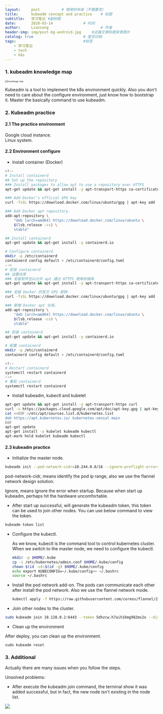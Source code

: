 ```yaml
---
layout:     post   		  # 使用的布局（不需要改）
title:      kubeadm concept and practice    # 标题
subtitle:   学习笔记 #副标题
date:       2020-03-14 				# 时间
author:     Liansong 						# 作者
header-img: img/post-bg-android.jpg 	#这篇文章标题背景图片
catalog: true 						# 是否归档
tags:								#标签
    - 学习笔记
    - tech
    - k8s
---
```


### 1. kubeadm knowledge map



<img src="https://tva1.sinaimg.cn/large/00831rSTgy1gctptvfodzj318m0min0y.jpg" alt="knowleage map" style="zoom:50%;" />



Kubeadm is a tool to implement the k8s environment quickly. Also you don't need to care about the configure environment, just know how to bootstrap it.  Master the basically command to use kubeadm.


### 2. Kubeadm practice

#### 2.1 The practice environment

Google cloud instance.  
Linux system.

#### 2.2 Environment configure

*  Install container (Docker)

  ```bash
  <!--
  # Install containerd
  ## Set up the repository
  ### Install packages to allow apt to use a repository over HTTPS
  apt-get update && apt-get install -y apt-transport-https ca-certificates curl software-properties-common
  
  ### Add Docker’s official GPG key
  curl -fsSL https://download.docker.com/linux/ubuntu/gpg | apt-key add -
  
  ### Add Docker apt repository.
  add-apt-repository \
      "deb [arch=amd64] https://download.docker.com/linux/ubuntu \
      $(lsb_release -cs) \
      stable"
  
  ## Install containerd
  apt-get update && apt-get install -y containerd.io
  
  # Configure containerd
  mkdir -p /etc/containerd
  containerd config default > /etc/containerd/config.toml
  -->
  # 安装 containerd
  ## 设置仓库
  ### 安装软件包以允许 apt 通过 HTTPS 使用存储库
  apt-get update && apt-get install -y apt-transport-https ca-certificates curl software-properties-common
  
  ### 安装 Docker 的官方 GPG 密钥
  curl -fsSL https://download.docker.com/linux/ubuntu/gpg | apt-key add -
  
  ### 新增 Docker apt 仓库。
  add-apt-repository \
      "deb [arch=amd64] https://download.docker.com/linux/ubuntu \
      $(lsb_release -cs) \
      stable"
  
  ## 安装 containerd
  apt-get update && apt-get install -y containerd.io
  
  # 配置 containerd
  mkdir -p /etc/containerd
  containerd config default > /etc/containerd/config.toml
  
  <!--
  # Restart containerd
  systemctl restart containerd
  -->
  # 重启 containerd
  systemctl restart containerd
  ```

*  Install kubeadm, kubectl and kubelet

  ```bash
  apt-get update && apt-get install -y apt-transport-https curl
  curl -s https://packages.cloud.google.com/apt/doc/apt-key.gpg | apt-key add -
  cat <<EOF >/etc/apt/sources.list.d/kubernetes.list
  deb https://apt.kubernetes.io/ kubernetes-xenial main
  EOF
  apt-get update
  apt-get install -y kubelet kubeadm kubectl
  apt-mark hold kubelet kubeadm kubectl
  ```

#### 2.3 kubeadm practice

*  Initialize the master node.

  ```bash
  kubeadm init --pod-network-cidr=10.244.0.0/16 --ignore-preflight-errors=all
  ```

  pod-network-cidr, means identify the pod ip range, also we use the flannel network design solution.
  
  Ignore, means ignore the error when startup. Because when start up kubeadm, perhaps hit the hardware uncomfortable. 
  
  

*  After start up successful, will generate the kubeadm token, this token can be used to join other nodes. You can use below command to view the token.

  ```bash
  kubeadm token list
  ```


- Configure the kubectl.

  As we know, kubectl is the command tool to control kubernetes cluster. When we switch to the master node, we need to configure the kubectl.

  ```bash
  mkdir -p $HOME/.kube
  cp -i /etc/kubernetes/admin.conf $HOME/.kube/config
  chown $(id -u):$(id -g) $HOME/.kube/config
  echo export KUBECONFIG=~/.kube/config>> ~/.bashrc
  source ~/.bashrc
  ```


- Install the pod network add-on. The pods can communicate each other after install the pod network. Also we use the flannel network mode.

  ```bash
  kubectl apply -f https://raw.githubusercontent.com/coreos/flannel/2140ac876ef134e0ed5af15c65e414cf26827915/Documentation/kube-flannel.yml
  ```
  
-  Join other nodes to the cluster.

  ```bash
  sudo kubeadm join 10.128.0.2:6443 --token 5dhzcw.h7aih16mg982ms2o --discovery-token-ca-cert-hash sha256:e9e6843a6ae6fc5fb8acb9f116bc58d1c1e0f30d1da9bfe3bf151319c3788d57 --ignore-preflight-errors=all
  ```


-  Clean up the environment

  After deploy, you can clean up the environment. 

  ```
  sudo kubeadm reset
  ```

### 3. Additional

Actually there are many issues when you follow the steps.

Unsolved problems:

*  After execute the kubeadm join command, the terminal show it was added successful, but in fact, the new node isn't existing in the node list.

  ![](https://tva1.sinaimg.cn/large/00831rSTgy1gctpsng90mj326w0t6gx6.jpg)
  
  

